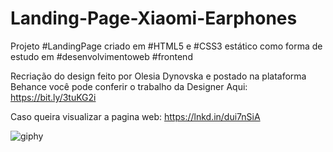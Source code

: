 # Landing-Page-Xiaomi-Earphones


Projeto #LandingPage criado em #HTML5 e #CSS3 estático como forma de estudo em #desenvolvimentoweb #frontend

Recriação do design feito por Olesia Dynovska e postado na plataforma Behance
você pode conferir o trabalho da Designer Aqui:
https://bit.ly/3tuKG2i

Caso queira visualizar a pagina web:
https://lnkd.in/dui7nSiA


![giphy](https://user-images.githubusercontent.com/83686681/156863339-4fdd8f6d-7fc5-4a4f-b2bd-95c959937047.gif)
